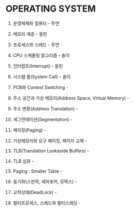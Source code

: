 # OPERATING SYSTEM

1. 운영체제와 컴퓨터 - 주연

2. 메모리 계층 - 동민

3. 프로세스와 스레드 - 주연 

4. CPU 스케줄링 알고리즘 - 솔이

5. 인터럽트(Interrupt) - 동민

6. 시스템 콜(System Call) - 솔이

7. PCB와 Context Switching - 

8. 주소 공간과 가상 메모리(Address Space, Virtual Memory) - 

9. 주소 변환(Address Translation) - 

10. 세그먼테이션(Segmentation) - 

11. 페이징(Paging) -  

12. 가상메모리와 요구 페이징, 페이지 교체 - 

13. TLB(Translation Lookaside Buffers) - 

14. TLB 심화 - 

15. Paging : Smaller Table - 

16. 동기화(스핀락, 세마포어, 뮤텍스) - 

17. 교착상태(DeadLock) - 

18. 멀티프로세스, 스레드와 멀티스레딩 - 

